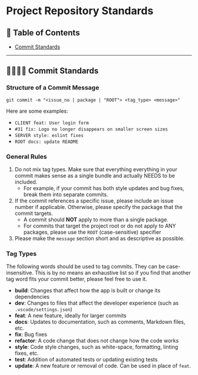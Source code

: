 # Project Repository Standards

## 📜 Table of Contents
- [Commit Standards](#commit-standards)

---

## 🫱🏽‍🫲🏿 Commit Standards
<a id="commit-standards"></a>

### Structure of a Commit Message
```
git commit -m "<issue_no | package | "ROOT"> <tag_type> <message>"
```

Here are some examples:
- `CLIENT feat: User login form`
- `#31 fix: Logo no longer disappears on smaller screen sizes`
- `SERVER style: eslint fixes`
- `ROOT docs: update README`

### General Rules
1. Do not mix tag types. Make sure that everything everything in your commit makes sense as a single bundle and actually NEEDS to be included.
    - For example, if your commit has both style updates and bug fixes, break them into separate commits.
2. If the commit references a specific issue, please include an issue number if applicable. Otherwise, please specify the package that the commit targets.
    - A commit should **NOT** apply to more than a single package.
    - For commits that target the project root or do not apply to ANY packages, please use the `ROOT` (case-sensitive) specifier
3. Please make the `message` section short and as descriptive as possible.

### Tag Types
The following words should be used to tag commits. They can be case-insensitive. This is by no means an exhaustive list so if you find that another tag word fits your commit better, please feel free to use it.

- **build**: Changes that affect how the app is built or change its dependencies
- **dev**: Changes to files that affect the developer experience (such as `.vscode/settings.json`)
- **feat**: A new feature, ideally for larger commits
- **docs**: Updates to documentation, such as comments, Markdown files, etc.
- **fix**: Bug fixes
- **refactor**: A code change that does not change how the code works
- **style**: Code style changes, such as white-space, formatting, linting fixes, etc.
- **test**: Addition of automated tests or updating existing tests
- **update**: A new feature or removal of code. Can be used in place of `feat`.
